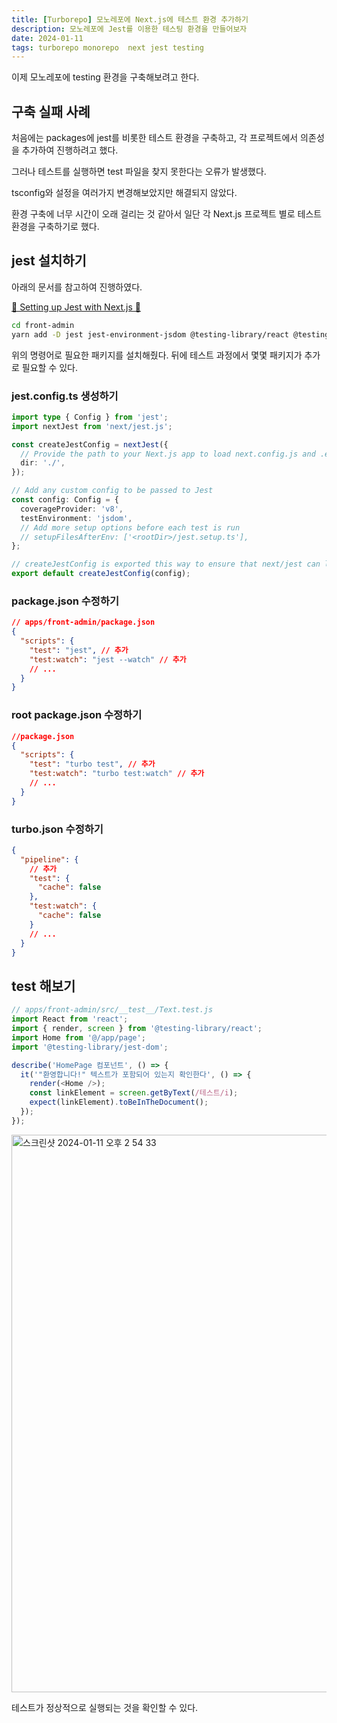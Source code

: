 ```yaml
---
title: [Turborepo] 모노레포에 Next.js에 테스트 환경 추가하기
description: 모노레포에 Jest를 이용한 테스팅 환경을 만들어보자
date: 2024-01-11
tags: turborepo monorepo  next jest testing 
---
```


이제 모노레포에 testing 환경을 구축해보려고 한다.

## 구축 실패 사례

처음에는 packages에 jest를 비롯한 테스트 환경을 구축하고, 각 프로젝트에서 의존성을 추가하여 진행하려고 했다.

그러나 테스트를 실행하면 test 파일을 찾지 못한다는 오류가 발생했다.

tsconfig와 설정을 여러가지 변경해보았지만 해결되지 않았다.

환경 구축에 너무 시간이 오래 걸리는 것 같아서 일단 각 Next.js 프로젝트 별로 테스트 환경을 구축하기로 했다.

## jest 설치하기

아래의 문서를 참고하여 진행하였다.

[📌 Setting up Jest with Next.js 📌](https://nextjs.org/docs/app/building-your-application/testing/jest)

```bash
cd front-admin
yarn add -D jest jest-environment-jsdom @testing-library/react @testing-library/jest-dom

```

위의 명령어로 필요한 패키지를 설치해줬다. 뒤에 테스트 과정에서 몇몇 패키지가 추가로 필요할 수 있다.

### jest.config.ts 생성하기

```ts
import type { Config } from 'jest';
import nextJest from 'next/jest.js';

const createJestConfig = nextJest({
  // Provide the path to your Next.js app to load next.config.js and .env files in your test environment
  dir: './',
});

// Add any custom config to be passed to Jest
const config: Config = {
  coverageProvider: 'v8',
  testEnvironment: 'jsdom',
  // Add more setup options before each test is run
  // setupFilesAfterEnv: ['<rootDir>/jest.setup.ts'],
};

// createJestConfig is exported this way to ensure that next/jest can load the Next.js config which is async
export default createJestConfig(config);
```

### package.json 수정하기

```json
// apps/front-admin/package.json
{
  "scripts": {
    "test": "jest", // 추가
    "test:watch": "jest --watch" // 추가
    // ...
  }
}
```

### root package.json 수정하기

```json
//package.json
{
  "scripts": {
    "test": "turbo test", // 추가
    "test:watch": "turbo test:watch" // 추가
    // ...
  }
}
```

### turbo.json 수정하기

```json
{
  "pipeline": {
    // 추가
    "test": {
      "cache": false
    },
    "test:watch": {
      "cache": false
    }
    // ...
  }
}
```

## test 해보기

```js
// apps/front-admin/src/__test__/Text.test.js
import React from 'react';
import { render, screen } from '@testing-library/react';
import Home from '@/app/page';
import '@testing-library/jest-dom';

describe('HomePage 컴포넌트', () => {
  it('"환영합니다!" 텍스트가 포함되어 있는지 확인한다', () => {
    render(<Home />);
    const linkElement = screen.getByText(/테스트/i);
    expect(linkElement).toBeInTheDocument();
  });
});
```

<img width="892" alt="스크린샷 2024-01-11 오후 2 54 33" src="https://github.com/nostrss/next13-blog/assets/56717167/19196e1d-74ec-409e-b783-1da351357aab">

테스트가 정상적으로 실행되는 것을 확인할 수 있다.
